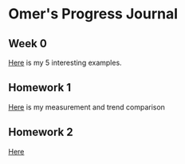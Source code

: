 # Omer's Progress Journal

## Week 0

[Here](files/omer_homework_0.html) is my 5 interesting examples.

## Homework 1

[Here](files/omer_homework_1.ipynb) is my measurement and trend comparison

## Homework 2

[Here](files/omer_homework_2.ipynb) 